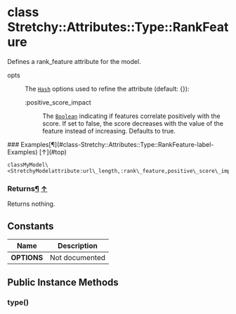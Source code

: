 # class Stretchy::Attributes::Type::RankFeature [](#class-Stretchy::Attributes::Type::RankFeature) [](#top)
Defines a rank\_feature attribute for the model.

<dl class="rdoc-list note-list">
<dt>opts
</dt>
<dd>
<p>The <a href="Hash.html"><code>Hash</code></a> options used to refine the attribute (default: {}):</p>
<dl class="rdoc-list note-list">
<dt>:positive_score_impact
</dt>
<dd>
<p>The <a href="Boolean.html"><code>Boolean</code></a> indicating if features correlate positively with the score. If set to false, the score decreases with the value of the feature instead of increasing. Defaults to true.</p>
</dd>
</dl>
</dd>
</dl>
### Examples[¶](#class-Stretchy::Attributes::Type::RankFeature-label-Examples) [↑](#top)

```
classMyModel\<StretchyModelattribute:url\_length,:rank\_feature,positive\_score\_impact:falseend
```

### Returns[¶](#class-Stretchy::Attributes::Type::RankFeature-label-Returns) [↑](#top)

Returns nothing.

 ## Constants
 | Name | Description |
 | ---- | ----------- |
 | **OPTIONS[](#OPTIONS)** | Not documented |
 ## Public Instance Methods
 ### type() [](#method-i-type)
 